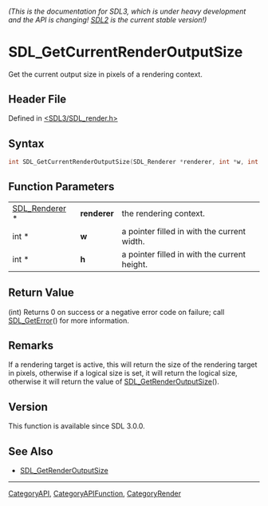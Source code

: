 ###### (This is the documentation for SDL3, which is under heavy development and the API is changing! [SDL2](https://wiki.libsdl.org/SDL2/) is the current stable version!)
# SDL_GetCurrentRenderOutputSize

Get the current output size in pixels of a rendering context.

## Header File

Defined in [<SDL3/SDL_render.h>](https://github.com/libsdl-org/SDL/blob/main/include/SDL3/SDL_render.h)

## Syntax

```c
int SDL_GetCurrentRenderOutputSize(SDL_Renderer *renderer, int *w, int *h);
```

## Function Parameters

|                                |              |                                              |
| ------------------------------ | ------------ | -------------------------------------------- |
| [SDL_Renderer](SDL_Renderer) * | **renderer** | the rendering context.                       |
| int *                          | **w**        | a pointer filled in with the current width.  |
| int *                          | **h**        | a pointer filled in with the current height. |

## Return Value

(int) Returns 0 on success or a negative error code on failure; call
[SDL_GetError](SDL_GetError)() for more information.

## Remarks

If a rendering target is active, this will return the size of the rendering
target in pixels, otherwise if a logical size is set, it will return the
logical size, otherwise it will return the value of
[SDL_GetRenderOutputSize](SDL_GetRenderOutputSize)().

## Version

This function is available since SDL 3.0.0.

## See Also

- [SDL_GetRenderOutputSize](SDL_GetRenderOutputSize)

----
[CategoryAPI](CategoryAPI), [CategoryAPIFunction](CategoryAPIFunction), [CategoryRender](CategoryRender)

